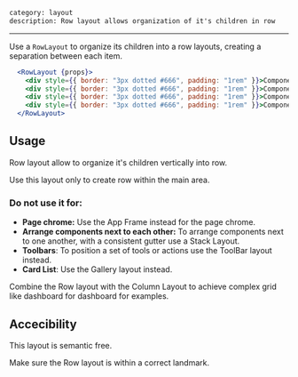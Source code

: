 ```meta
category: layout
description: Row layout allows organization of it's children in row
```

---

Use a `RowLayout` to organize its children into a row layouts, creating a separation between each item.

```jsx
  <RowLayout {props}>
    <div style={{ border: "3px dotted #666", padding: "1rem" }}>Component</div>
    <div style={{ border: "3px dotted #666", padding: "1rem" }}>Component</div>
    <div style={{ border: "3px dotted #666", padding: "1rem" }}>Component</div>
    <div style={{ border: "3px dotted #666", padding: "1rem" }}>Component</div>
  </RowLayout>
```

## Usage

Row layout allow to organize it's children vertically into row.

Use this layout only to create row within the main area.

### Do not use it for:

- **Page chrome:** Use the App Frame instead for the page chrome.
- **Arrange components next to each other:** To arrange components next to one another, with a consistent gutter use a Stack Layout.
- **Toolbars**: To position a set of tools or actions use the ToolBar layout instead.
- **Card List**: Use the Gallery layout instead.

Combine the Row layout with the Column Layout to achieve complex grid like dashboard for dashboard for examples.

## Accecibility

This layout is semantic free.

Make sure the Row layout is within a correct landmark.